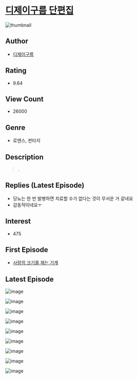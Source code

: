 # [디제이구름 단편집](https://comic.naver.com/bestChallenge/list?titleId=799792)
![thumbnail](https://image-comic.pstatic.net/user_contents_data/challenge_comic/2022/08/31/118079/thumbnail_202x1649ed0f5c7_8cd0_4024_a102_425eb7e2cb42_00002336.JPEG)

## Author
- [디제이구름](https://comic.naver.com/artistTitle?id=118079)

## Rating
- 9.64

## View Count
- 26000

## Genre
- 로맨스, 판타지

## Description
> .

## Replies (Latest Episode)
- 당뇨는 한 번 발병하면 치료할 수가 없다는 것이 무서운 거 같네요
- 감동적이네요ㅜ

## Interest
- 475

## First Episode
- [사랑의 크기를 재는 기계](https://comic.naver.com/bestChallenge/detail?titleId=799792&no=1)

## Latest Episode
![image](https://image-comic.pstatic.net/user_contents_data/challenge_comic/2023/05/24/118079/upload_3919594237656785464.jpeg)

![image](https://image-comic.pstatic.net/user_contents_data/challenge_comic/2023/05/24/118079/upload_7089335847209875812.jpeg)

![image](https://image-comic.pstatic.net/user_contents_data/challenge_comic/2023/05/24/118079/upload_3990529450154407225.jpeg)

![image](https://image-comic.pstatic.net/user_contents_data/challenge_comic/2023/05/24/118079/upload_3630295136941205049.jpeg)

![image](https://image-comic.pstatic.net/user_contents_data/challenge_comic/2023/05/24/118079/upload_7219323194910717746.jpeg)

![image](https://image-comic.pstatic.net/user_contents_data/challenge_comic/2023/05/24/118079/upload_3618696611416520757.jpeg)

![image](https://image-comic.pstatic.net/user_contents_data/challenge_comic/2023/05/24/118079/upload_7377290240809395509.jpeg)

![image](https://image-comic.pstatic.net/user_contents_data/challenge_comic/2023/05/24/118079/upload_3760842574015903025.jpeg)

![image](https://image-comic.pstatic.net/user_contents_data/challenge_comic/2023/05/24/118079/upload_3919318269536003379.jpeg)
